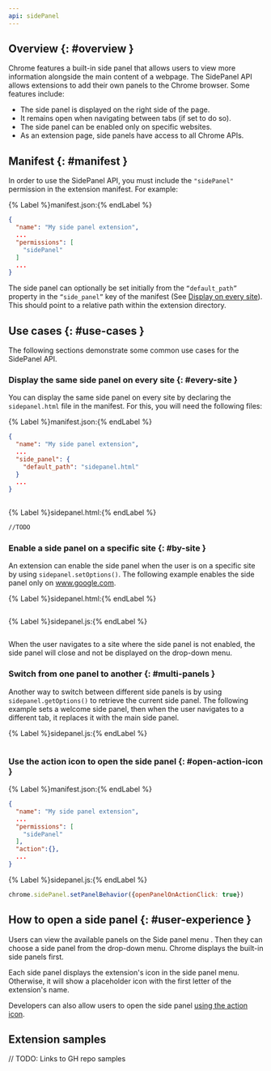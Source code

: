 ```yaml
---
api: sidePanel
---
```


## Overview {: #overview }

Chrome features a built-in side panel that allows users to view more information alongside the main content of a webpage. The SidePanel API allows extensions to add their own panels to the Chrome browser. Some features include:

- The side panel is displayed on the right side of the page.
- It remains open when navigating between tabs (if set to do so).
- The side panel can be enabled only on specific websites.
- As an extension page, side panels have access to all Chrome APIs.

## Manifest {: #manifest }

In order to use the SidePanel API, you must include the `"sidePanel"` permission in the extension manifest. For example:

{% Label %}manifest.json:{% endLabel %}

```json
{
  "name": "My side panel extension",
  ...
  "permissions": [
    "sidePanel"
  ]
  ...
}
```

The side panel can optionally be set initially from the `“default_path”` property in the `“side_panel”` key of the manifest (See [Display on every site](#every-site)). This should point to a relative path within the extension directory.

## Use cases {: #use-cases }

The following sections demonstrate some common use cases for the SidePanel API.

### Display the same side panel on every site {: #every-site }

You can display the same side panel on every site by declaring the `sidepanel.html` file in the manifest. For this, you will need the following files:

{% Label %}manifest.json:{% endLabel %}

```json
{
  "name": "My side panel extension",
  ...
  "side_panel": {
    "default_path": "sidepanel.html"
  }
  ...
}
 
```

{% Label %}sidepanel.html:{% endLabel %}

```html
//TODO
```

### Enable a side panel on a specific site {: #by-site }

An extension can enable the side panel when the user is on a specific site by using `sidepanel.setOptions()`. The following example enables the side panel only on www.google.com. 

{% Label %}sidepanel.html:{% endLabel %}

```html

```


{% Label %}sidepanel.js:{% endLabel %}

```js

```

When the user navigates to a site where the side panel is not enabled, the side panel will close and not be displayed on the drop-down menu.

### Switch from one panel to another {: #multi-panels }

Another way to switch between different side panels is by using `sidepanel.getOptions()` to retrieve the current side panel. The following example sets a welcome side panel, then when the user navigates to a different tab, it replaces it with the main side panel.

{% Label %}sidepanel.js:{% endLabel %}

```js

```

### Use the action icon to open the side panel {: #open-action-icon } 

{% Label %}manifest.json:{% endLabel %}

```json
{
  "name": "My side panel extension",
  ...
  "permissions": [
    "sidePanel"
  ],
  "action":{},
  ...
}
```

{% Label %}sidepanel.js:{% endLabel %}

```js
chrome.sidePanel.setPanelBehavior({openPanelOnActionClick: true})
```

## How to open a side panel {: #user-experience }

Users can view the available panels on the Side panel menu <image here>. Then they can choose a side panel from the drop-down menu. Chrome displays the built-in side panels first.

Each side panel displays the extension's icon in the side panel menu. Otherwise, it will show a placeholder icon with the first letter of the extension's name. 

Developers can also allow users to open the side panel [using the action icon](#open-action-icon).

## Extension samples
// TODO: Links to GH repo samples



